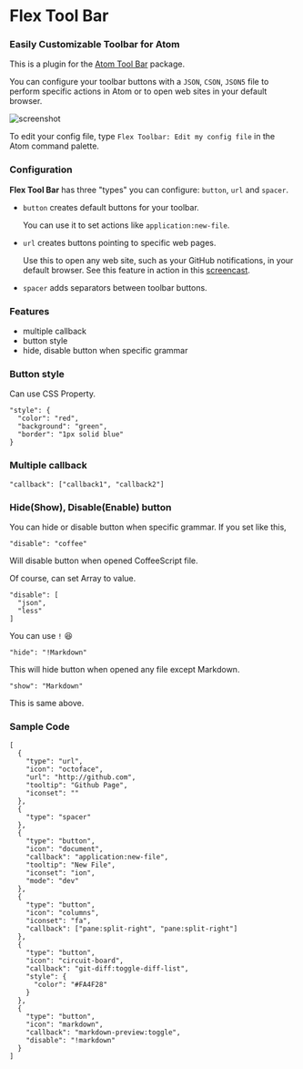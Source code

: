 # Flex Tool Bar

### Easily Customizable Toolbar for Atom

This is a plugin for the [Atom Tool Bar](https://atom.io/packages/tool-bar) package.

You can configure your toolbar buttons with a `JSON`, `CSON`, `JSON5` file to perform specific actions in Atom or to open web sites in your default browser.

![screenshot](https://raw.githubusercontent.com/cakecatz/flex-toolbar/docs/screenshot.png)

To edit your config file, type `Flex Toolbar: Edit my config file` in the Atom command palette.

### Configuration

**Flex Tool Bar** has three "types" you can configure:
`button`, `url` and `spacer`.

- `button` creates default buttons for your toolbar.

    You can use it to set actions like `application:new-file`.

- `url` creates buttons pointing to specific web pages.

    Use this to open any web site, such as your GitHub notifications, in your default browser. See this feature in action in this [screencast](http://quick.as/b5vafe4g).

- `spacer` adds separators between toolbar buttons.

### Features

- multiple callback
- button style
- hide, disable button when specific grammar

### Button style

Can use CSS Property.

    "style": {
      "color": "red",
      "background": "green",
      "border": "1px solid blue"
    }

### Multiple callback

    "callback": ["callback1", "callback2"]

### Hide(Show), Disable(Enable) button

You can hide or disable button when specific grammar.
If you set like this,

    "disable": "coffee"

Will disable button when opened CoffeeScript file.

Of course, can set Array to value.

    "disable": [
      "json",
      "less"
    ]

You can use `!` :laughing:

    "hide": "!Markdown"

This will hide button when opened any file except Markdown.

    "show": "Markdown"
    
This is same above.


### Sample Code

    [
      {
        "type": "url",
        "icon": "octoface",
        "url": "http://github.com",
        "tooltip": "Github Page",
        "iconset": ""
      },
      {
        "type": "spacer"
      },
      {
        "type": "button",
        "icon": "document",
        "callback": "application:new-file",
        "tooltip": "New File",
        "iconset": "ion",
        "mode": "dev"
      },
      {
        "type": "button",
        "icon": "columns",
        "iconset": "fa",
        "callback": ["pane:split-right", "pane:split-right"]
      },
      {
        "type": "button",
        "icon": "circuit-board",
        "callback": "git-diff:toggle-diff-list",
        "style": {
          "color": "#FA4F28"
        }
      },
      {
        "type": "button",
        "icon": "markdown",
        "callback": "markdown-preview:toggle",
        "disable": "!markdown"
      }
    ]
